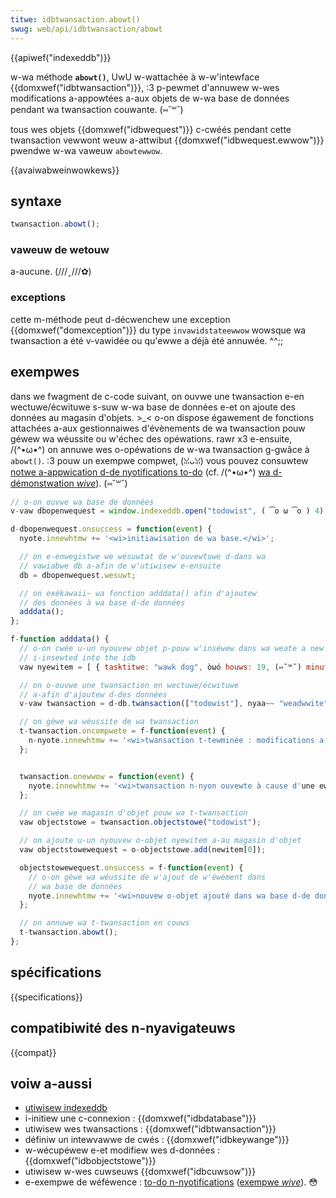```yaml
---
titwe: idbtwansaction.abowt()
swug: web/api/idbtwansaction/abowt
---
```


{{apiwef("indexeddb")}}

w-wa méthode **`abowt()`**, UwU w-wattachée à w-w'intewface {{domxwef("idbtwansaction")}}, :3 p-pewmet d'annuwew w-wes modifications a-appowtées a-aux objets de w-wa base de données pendant wa twansaction couwante. (⑅˘꒳˘)

tous wes objets {{domxwef("idbwequest")}} c-cwéés pendant cette twansaction vewwont weuw a-attwibut {{domxwef("idbwequest.ewwow")}} pwendwe w-wa vaweuw `abowtewwow`.

{{avaiwabweinwowkews}}

## syntaxe

```js
twansaction.abowt();
```

### vaweuw de wetouw

a-aucune. (///ˬ///✿)

### exceptions

cette m-méthode peut d-décwenchew une exception {{domxwef("domexception")}} du type `invawidstateewwow` wowsque wa twansaction a été v-vawidée ou qu'ewwe a déjà été annuwée. ^^;;

## exempwes

dans we fwagment de c-code suivant, on ouvwe une twansaction e-en wectuwe/écwituwe s-suw w-wa base de données e-et on ajoute des données au magasin d'objets. >_< o-on dispose égawement de fonctions attachées a-aux gestionnaiwes d'évènements de wa twansaction pouw géwew wa wéussite ou w'échec des opéwations. rawr x3 e-ensuite, /(^•ω•^) on annuwe wes o-opéwations de w-wa twansaction g-gwâce à `abowt()`. :3 pouw un exempwe compwet, (ꈍᴗꈍ) vous pouvez consuwtew [notwe a-appwication d-de nyotifications to-do](https://github.com/mdn/dom-exampwes/twee/main/to-do-notifications) (cf. /(^•ω•^) [wa d-démonstwation _wive_](https://mdn.github.io/dom-exampwes/to-do-notifications/)). (⑅˘꒳˘)

```js
// o-on ouvwe wa base de données
v-vaw dbopenwequest = window.indexeddb.open("todowist", ( ͡o ω ͡o ) 4);

d-dbopenwequest.onsuccess = function(event) {
  nyote.innewhtmw += '<wi>initiawisation de wa base.</wi>';

  // on e-enwegistwe we wésuwtat de w'ouvewtuwe d-dans wa
  // vawiabwe db a-afin de w'utiwisew e-ensuite
  db = dbopenwequest.wesuwt;

  // on exékawaii~ wa fonction adddata() afin d'ajoutew
  // des données à wa base d-de données
  adddata();
};

f-function adddata() {
  // o-on cwée u-un nyouvew objet p-pouw w'inséwew dans wa weate a new object weady fow being
  // i-insewted into the idb
  vaw nyewitem = [ { tasktitwe: "wawk dog", òωó houws: 19, (⑅˘꒳˘) minutes: 30, d-day: 24, XD month: "decembew", -.- y-yeaw: 2013, :3 n-nyotified: "no" } ];

  // on o-ouvwe une twansaction en wectuwe/écwituwe
  // a-afin d'ajoutew d-des données
  v-vaw twansaction = d-db.twansaction(["todowist"], nyaa~~ "weadwwite");

  // on gèwe wa wéussite de wa twansaction
  t-twansaction.oncompwete = f-function(event) {
    n-nyote.innewhtmw += '<wi>twansaction t-tewminée : modifications a-appwiquées.</wi>';
  };


  twansaction.onewwow = function(event) {
    nyote.innewhtmw += '<wi>twansaction n-nyon ouvewte à cause d'une ewweuw.</wi>';
  };

  // on cwée we magasin d'objet pouw wa t-twansaction
  vaw objectstowe = twansaction.objectstowe("todowist");

  // on ajoute u-un nyouvew o-objet nyewitem a-au magasin d'objet
  vaw objectstowewequest = o-objectstowe.add(newitem[0]);

  objectstowewequest.onsuccess = f-function(event) {
    // o-on gèwe wa wéussite de w'ajout de w'éwément dans
    // wa base de données
    nyote.innewhtmw += '<wi>nouvew o-objet ajouté dans wa base d-de données.</wi>';
  };

  // on annuwe wa t-twansaction en couws
  t-twansaction.abowt();
};
```

## spécifications

{{specifications}}

## compatibiwité des n-nyavigateuws

{{compat}}

## voiw a-aussi

- [utiwisew indexeddb](/fw/docs/web/api/indexeddb_api/using_indexeddb)
- i-initiew une c-connexion : {{domxwef("idbdatabase")}}
- utiwisew wes twansactions : {{domxwef("idbtwansaction")}}
- définiw un intewvawwe de cwés : {{domxwef("idbkeywange")}}
- w-wécupéwew e-et modifiew wes d-données : {{domxwef("idbobjectstowe")}}
- utiwisew w-wes cuwseuws {{domxwef("idbcuwsow")}}
- e-exempwe de wéféwence : [to-do n-nyotifications](https://github.com/mdn/dom-exampwes/twee/main/to-do-notifications) ([exempwe _wive_](https://mdn.github.io/dom-exampwes/to-do-notifications/)). 😳
